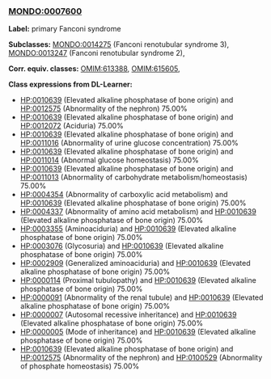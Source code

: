 
### [MONDO:0007600](http://purl.obolibrary.org/obo/MONDO_0007600)
**Label:** primary Fanconi syndrome

**Subclasses:** [MONDO:0014275](http://purl.obolibrary.org/obo/MONDO_0014275) (Fanconi renotubular syndrome 3), [MONDO:0013247](http://purl.obolibrary.org/obo/MONDO_0013247) (Fanconi renotubular syndrome 2), 

**Corr. equiv. classes:** [OMIM:613388](http://purl.obolibrary.org/obo/OMIM_613388), [OMIM:615605](http://purl.obolibrary.org/obo/OMIM_615605), 

**Class expressions from DL-Learner:**

- [HP:0010639](http://purl.obolibrary.org/obo/HP_0010639) (Elevated alkaline phosphatase of bone origin) and [HP:0012575](http://purl.obolibrary.org/obo/HP_0012575) (Abnormality of the nephron) 75.00%
- [HP:0010639](http://purl.obolibrary.org/obo/HP_0010639) (Elevated alkaline phosphatase of bone origin) and [HP:0012072](http://purl.obolibrary.org/obo/HP_0012072) (Aciduria) 75.00%
- [HP:0010639](http://purl.obolibrary.org/obo/HP_0010639) (Elevated alkaline phosphatase of bone origin) and [HP:0011016](http://purl.obolibrary.org/obo/HP_0011016) (Abnormality of urine glucose concentration) 75.00%
- [HP:0010639](http://purl.obolibrary.org/obo/HP_0010639) (Elevated alkaline phosphatase of bone origin) and [HP:0011014](http://purl.obolibrary.org/obo/HP_0011014) (Abnormal glucose homeostasis) 75.00%
- [HP:0010639](http://purl.obolibrary.org/obo/HP_0010639) (Elevated alkaline phosphatase of bone origin) and [HP:0011013](http://purl.obolibrary.org/obo/HP_0011013) (Abnormality of carbohydrate metabolism/homeostasis) 75.00%
- [HP:0004354](http://purl.obolibrary.org/obo/HP_0004354) (Abnormality of carboxylic acid metabolism) and [HP:0010639](http://purl.obolibrary.org/obo/HP_0010639) (Elevated alkaline phosphatase of bone origin) 75.00%
- [HP:0004337](http://purl.obolibrary.org/obo/HP_0004337) (Abnormality of amino acid metabolism) and [HP:0010639](http://purl.obolibrary.org/obo/HP_0010639) (Elevated alkaline phosphatase of bone origin) 75.00%
- [HP:0003355](http://purl.obolibrary.org/obo/HP_0003355) (Aminoaciduria) and [HP:0010639](http://purl.obolibrary.org/obo/HP_0010639) (Elevated alkaline phosphatase of bone origin) 75.00%
- [HP:0003076](http://purl.obolibrary.org/obo/HP_0003076) (Glycosuria) and [HP:0010639](http://purl.obolibrary.org/obo/HP_0010639) (Elevated alkaline phosphatase of bone origin) 75.00%
- [HP:0002909](http://purl.obolibrary.org/obo/HP_0002909) (Generalized aminoaciduria) and [HP:0010639](http://purl.obolibrary.org/obo/HP_0010639) (Elevated alkaline phosphatase of bone origin) 75.00%
- [HP:0000114](http://purl.obolibrary.org/obo/HP_0000114) (Proximal tubulopathy) and [HP:0010639](http://purl.obolibrary.org/obo/HP_0010639) (Elevated alkaline phosphatase of bone origin) 75.00%
- [HP:0000091](http://purl.obolibrary.org/obo/HP_0000091) (Abnormality of the renal tubule) and [HP:0010639](http://purl.obolibrary.org/obo/HP_0010639) (Elevated alkaline phosphatase of bone origin) 75.00%
- [HP:0000007](http://purl.obolibrary.org/obo/HP_0000007) (Autosomal recessive inheritance) and [HP:0010639](http://purl.obolibrary.org/obo/HP_0010639) (Elevated alkaline phosphatase of bone origin) 75.00%
- [HP:0000005](http://purl.obolibrary.org/obo/HP_0000005) (Mode of inheritance) and [HP:0010639](http://purl.obolibrary.org/obo/HP_0010639) (Elevated alkaline phosphatase of bone origin) 75.00%
- [HP:0010639](http://purl.obolibrary.org/obo/HP_0010639) (Elevated alkaline phosphatase of bone origin) and [HP:0012575](http://purl.obolibrary.org/obo/HP_0012575) (Abnormality of the nephron) and [HP:0100529](http://purl.obolibrary.org/obo/HP_0100529) (Abnormality of phosphate homeostasis) 75.00%


